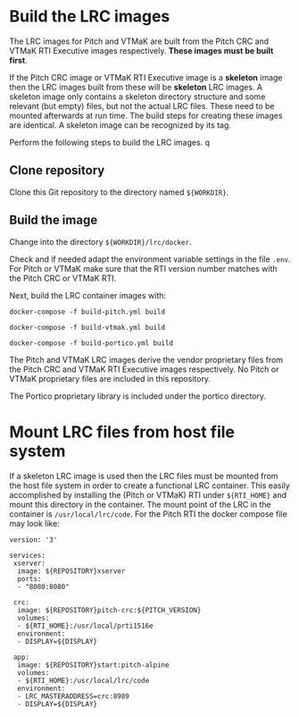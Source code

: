 # Build the LRC images

The LRC images for Pitch and VTMaK are built from the Pitch CRC and VTMaK RTI Executive images respectively. **These images must be built first**.

If the Pitch CRC image or VTMaK RTI Executive image is a **skeleton** image then the LRC images built from these will be **skeleton** LRC images. A skeleton image only contains a skeleton directory structure and some relevant (but empty) files, but not the actual LRC files. These need to be mounted afterwards at run time. The build steps for creating these images are identical. A skeleton image can be recognized by its tag.

Perform the following steps to build the LRC images.
q
## Clone repository

Clone this Git repository to the directory named `${WORKDIR}`.

## Build the image

Change into the directory `${WORKDIR}/lrc/docker`.

Check and if needed adapt the environment variable settings in the file `.env`. For Pitch or VTMaK make sure that the RTI version number matches with the Pitch CRC or VTMaK RTI.

Next, build the LRC container images with:

````
docker-compose -f build-pitch.yml build

docker-compose -f build-vtmak.yml build

docker-compose -f build-portico.yml build
````

The Pitch and VTMaK LRC images derive the vendor proprietary files from the Pitch CRC and VTMaK RTI Executive images respectively. No Pitch or VTMaK proprietary files are included in this repository.

The Portico proprietary library is included under the portico directory.

# Mount LRC files from host file system

If a skeleton LRC image is used then the LRC files must be mounted from the host file system in order to create a functional LRC container. This easily accomplished by installing the (Pitch or VTMaK) RTI under `${RTI_HOME}` and mount this directory in the container. The mount point of the LRC in the container is `/usr/local/lrc/code`. For the Pitch RTI the docker compose file may look like:

`````
version: '3'

services:
 xserver:
  image: ${REPOSITORY}xserver
  ports:
  - "8080:8080"
  
 crc:
  image: ${REPOSITORY}pitch-crc:${PITCH_VERSION}
  volumes:
  - ${RTI_HOME}:/usr/local/prti1516e
  environment:
  - DISPLAY=${DISPLAY}

 app:
  image: ${REPOSITORY}start:pitch-alpine
  volumes:
  - ${RTI_HOME}:/usr/local/lrc/code
  environment:
  - LRC_MASTERADDRESS=crc:8989
  - DISPLAY=${DISPLAY}
`````

